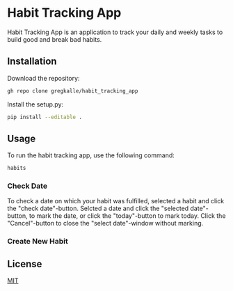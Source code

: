 # Habit Tracking App
Habit Tracking App is an application to track your daily and weekly tasks to build good and break bad habits.  

## Installation
Download the repository:
```bash
gh repo clone gregkalle/habit_tracking_app
```
Install the setup.py:
```bash
pip install --editable .
```
## Usage
To run the habit tracking app, use the following command:
```bash
habits
```
### Check Date
To check a date on which your habit was fulfilled, selected a habit and click the "check date"-button. Selcted a date and click the "selected date"-button, to mark the date, or click the "today"-button to mark today.
Click the "Cancel"-button to close the "select date"-window without marking.

### Create New Habit




## License

[MIT](https://choosealicense.com/licenses/mit/)
